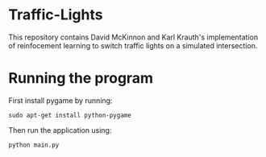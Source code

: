 Traffic-Lights
==============
This repository contains David McKinnon and Karl Krauth's implementation of
reinfocement learning to switch traffic lights on a simulated intersection.

Running the program
===================
First install pygame by running:
~~~
sudo apt-get install python-pygame
~~~
Then run the application using:
~~~
python main.py
~~~
